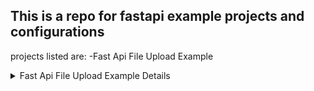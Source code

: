 ## This is a repo for fastapi example projects and configurations
projects listed are:
-Fast Api File Upload Example

<details><summary>Fast Api File Upload Example Details</summary>
<p>
#FastAPI File Upload Example Project
in this example,a post endpoint is created that receives a file in the form of json.
The json file is then decoded and stored in a deta base .
The post endpoint returns the filename, filetype, the contentType and the first data entry in the uploaded json file.

it will also raise an http exception if the file type is not of the json format.

see the demo [Here](https://fatapi-file-upload-deta-example.deta.dev/)

##How to replicate the process:
- Register a free Deta account by going to [deta.sh](https://web.deta.sh) 
- install deta cli
- Enter into the project directory, create a main.py file and a requirements.txt file so that deta will be able to install the necessary 
requirements for the micro

- open up a terminal and type the command below:
```
deta new --python

```
The command above tells deta that you want to initialize a new python micro.

After creating a new deta micro, deta will create a **.deta** directory inside the project folder

Deploy the project:

``` 
deta deploy 

```

</p>
</details>